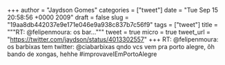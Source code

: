 
+++
author = "Jaydson Gomes"
categories = ["tweet"]
date = "Tue Sep 15 20:58:56 +0000 2009"
draft = false
slug = "19aa8db442037e9e171e046e9a938c837b7c56f9"
tags = ["tweet"]
title = """RT: @felipenmoura: os bar..."""
tweet = true
micro = true
tweet_url = "https://twitter.com/jaydson/status/4013302557"
+++
RT: @felipenmoura: os barbixas tem twitter: @ciabarbixas  qndo vcs vem pra porto alegre, ôh bando de xongas, hehhe #improvavelEmPortoAlegre
